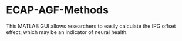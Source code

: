 # ECAP-AGF-Methods
This MATLAB GUI allows researchers to easily calculate the IPG offset effect, which may be an indicator of neural health. 

